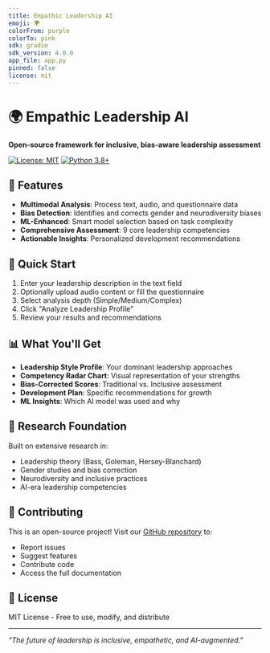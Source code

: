 ```yaml
---
title: Empathic Leadership AI
emoji: 🌍
colorFrom: purple
colorTo: pink
sdk: gradio
sdk_version: 4.0.0
app_file: app.py
pinned: false
license: mit
---
```


# 🌍 Empathic Leadership AI

**Open-source framework for inclusive, bias-aware leadership assessment**

[![License: MIT](https://img.shields.io/badge/License-MIT-yellow.svg)](https://opensource.org/licenses/MIT)
[![Python 3.8+](https://img.shields.io/badge/python-3.8+-blue.svg)](https://www.python.org/downloads/)

## 🎯 Features

- **Multimodal Analysis**: Process text, audio, and questionnaire data
- **Bias Detection**: Identifies and corrects gender and neurodiversity biases
- **ML-Enhanced**: Smart model selection based on task complexity
- **Comprehensive Assessment**: 9 core leadership competencies
- **Actionable Insights**: Personalized development recommendations

## 🚀 Quick Start

1. Enter your leadership description in the text field
2. Optionally upload audio content or fill the questionnaire
3. Select analysis depth (Simple/Medium/Complex)
4. Click "Analyze Leadership Profile"
5. Review your results and recommendations

## 📊 What You'll Get

- **Leadership Style Profile**: Your dominant leadership approaches
- **Competency Radar Chart**: Visual representation of your strengths
- **Bias-Corrected Scores**: Traditional vs. Inclusive assessment
- **Development Plan**: Specific recommendations for growth
- **ML Insights**: Which AI model was used and why

## 🔬 Research Foundation

Built on extensive research in:
- Leadership theory (Bass, Goleman, Hersey-Blanchard)
- Gender studies and bias correction
- Neurodiversity and inclusive practices
- AI-era leadership competencies

## 🤝 Contributing

This is an open-source project! Visit our [GitHub repository](https://github.com/your-username/empathic-leadership-ai) to:
- Report issues
- Suggest features
- Contribute code
- Access the full documentation

## 📄 License

MIT License - Free to use, modify, and distribute

---

*"The future of leadership is inclusive, empathetic, and AI-augmented."*
